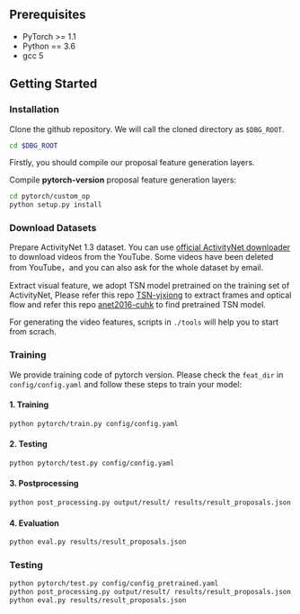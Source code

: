 
## Prerequisites

- PyTorch >= 1.1
- Python == 3.6
- gcc 5

## Getting Started

### Installation

Clone the github repository. We will call the cloned directory as `$DBG_ROOT`.  
```bash
cd $DBG_ROOT
```
Firstly, you should compile our proposal feature generation layers. 

Compile **pytorch-version** proposal feature generation layers:
```bash
cd pytorch/custom_op
python setup.py install
```

### Download Datasets

Prepare ActivityNet 1.3 dataset. You can use [official ActivityNet downloader](https://github.com/activitynet/ActivityNet/tree/master/Crawler) to download videos from the YouTube. Some videos have been deleted from YouTube，and you can also ask for the whole dataset by email.

Extract visual feature, we adopt TSN model pretrained on the training set of ActivityNet, Please refer this repo [TSN-yjxiong](https://github.com/yjxiong/temporal-segment-networks) to extract frames and optical flow and refer this repo [anet2016-cuhk](https://github.com/yjxiong/anet2016-cuhk) to find pretrained TSN model.


For generating the video features, scripts in `./tools` will help you to start from scrach.

### Training
We provide training code of pytorch version. Please check the `feat_dir` in `config/config.yaml` and follow these steps to train your model: 
#### 1. Training
```bash
python pytorch/train.py config/config.yaml
```
#### 2. Testing
```bash
python pytorch/test.py config/config.yaml
```

#### 3. Postprocessing
```bash
python post_processing.py output/result/ results/result_proposals.json
```

#### 4. Evaluation
```bash
python eval.py results/result_proposals.json
```

### Testing
```bash
python pytorch/test.py config/config_pretrained.yaml
python post_processing.py output/result/ results/result_proposals.json
python eval.py results/result_proposals.json
```
